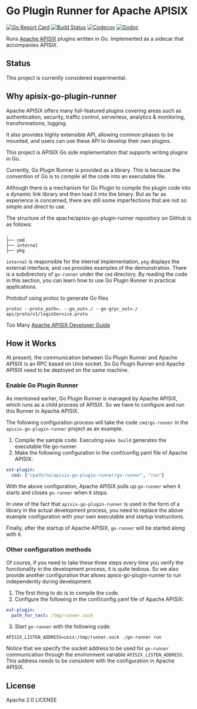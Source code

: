 <!--
#
# Licensed to the Apache Software Foundation (ASF) under one or more
# contributor license agreements.  See the NOTICE file distributed with
# this work for additional information regarding copyright ownership.
# The ASF licenses this file to You under the Apache License, Version 2.0
# (the "License"); you may not use this file except in compliance with
# the License.  You may obtain a copy of the License at
#
#     http://www.apache.org/licenses/LICENSE-2.0
#
# Unless required by applicable law or agreed to in writing, software
# distributed under the License is distributed on an "AS IS" BASIS,
# WITHOUT WARRANTIES OR CONDITIONS OF ANY KIND, either express or implied.
# See the License for the specific language governing permissions and
# limitations under the License.
#
-->

# Go Plugin Runner for Apache APISIX

[![Go Report Card](https://goreportcard.com/badge/github.com/apache/apisix-go-plugin-runner)](https://goreportcard.com/report/github.com/apache/apisix-go-plugin-runner)
[![Build Status](https://github.com/apache/apisix-go-plugin-runner/workflows/unit-test-ci/badge.svg?branch=master)](https://github.com/apache/apisix-go-plugin-runner/actions)
[![Codecov](https://codecov.io/gh/apache/apisix-go-plugin-runner/branch/master/graph/badge.svg)](https://codecov.io/gh/apache/apisix-go-plugin-runner)
[![Godoc](http://img.shields.io/badge/go-documentation-blue.svg?style=flat-square)](https://pkg.go.dev/github.com/apache/apisix-go-plugin-runner)

Runs [Apache APISIX](http://apisix.apache.org/) plugins written in Go. Implemented as a sidecar that accompanies APISIX.

## Status

This project is currently considered experimental.

## Why apisix-go-plugin-runner

Apache APISIX offers many full-featured plugins covering areas such as authentication, security, traffic control, serverless, analytics & monitoring, transformations, logging.

It also provides highly extensible API, allowing common phases to be mounted, and users can use these API to develop their own plugins.

This project is APISIX Go side implementation that supports writing plugins in Go.

Currently, Go Plugin Runner is provided as a library. This is because the convention of Go is to compile all the code into an executable file. 

Although there is a mechanism for Go Plugin to compile the plugin code into a dynamic link library and then load it into the binary. But as far as experience is concerned, there are still some imperfections that are not so simple and direct to use.

The structure of the apache/apisix-go-plugin-runner repository on GitHub is as follows:

```
.
├── cmd
├── internal
├── pkg
```

`internal` is responsible for the internal implementation, `pkg` displays the external interface, and `cmd` provides examples of the demonstration.
There is a subdirectory of `go-runner` under the `cmd` directory. By reading the code in this section, you can learn how to use Go Plugin Runner in practical applications.

Protobuf using protoc to generate Go files
```shell
protoc --proto_path=. --go_out=./ --go-grpc_out=./ api/proto/v1/loginService.proto
```
Too Many [Apache APISIX Developer Guide](https://apisix.apache.org/docs/go-plugin-runner/developer-guide/)

## How it Works

At present, the communication between Go Plugin Runner and Apache APISIX is an RPC based on Unix socket. So Go Plugin Runner and Apache APISIX need to be deployed on the same machine.

### Enable Go Plugin Runner

As mentioned earlier, Go Plugin Runner is managed by Apache APISIX, which runs as a child process of APISIX. So we have to configure and run this Runner in Apache APISIX.

The following configuration process will take the code `cmd/go-runner` in the `apisix-go-plugin-runner` project as an example.

1. Compile the sample code. Executing `make build` generates the executable file go-runner.
2. Make the following configuration in the conf/config.yaml file of Apache APISIX:

```yaml
ext-plugin:
  cmd: ["/path/to/apisix-go-plugin-runner/go-runner", "run"]
```

With the above configuration, Apache APISIX pulls up `go-runner` when it starts and closes `go-runner` when it stops.

In view of the fact that `apisix-go-plugin-runner` is used in the form of a library in the actual development process, you need to replace the above example configuration with your own executable and startup instructions.

Finally, after the startup of Apache APISIX, `go-runner` will be started along with it.

### Other configuration methods

Of course, if you need to take these three steps every time you verify the functionality in the development process, it is quite tedious. So we also provide another configuration that allows apisix-go-plugin-runner to run independently during development.

1. The first thing to do is to compile the code.
2. Configure the following in the conf/config.yaml file of Apache APISIX:

```yaml
ext-plugin:
  path_for_test: /tmp/runner.sock
```

3. Start `go-runner` with the following code.

```
APISIX_LISTEN_ADDRESS=unix:/tmp/runner.sock ./go-runner run
```

Notice that we specify the socket address to be used for `go-runner` communication through the environment variable `APISIX_LISTEN_ADDRESS`. This address needs to be consistent with the configuration in Apache APISIX.

## License

Apache 2.0 LICENSE
